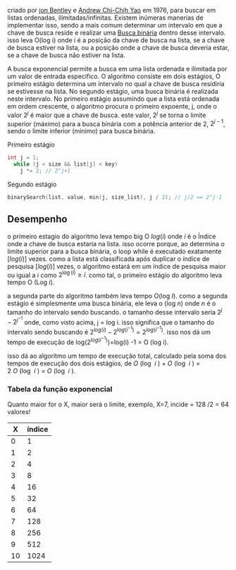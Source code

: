 criado por [jon Bentley](https://en.wikipedia.org/wiki/Jon_Bentley_(computer_scientist)) e [Andrew Chi-Chih Yao](https://en.wikipedia.org/wiki/Andrew_Chi-Chih_Yao) em 1976, para buscar em listas ordenadas, ilimitadas/infinitas. Existem inúmeras manerias de implementar isso, sendo a mais comum determinar um intervalo em que a chave de busca reside e realizar uma [Busca binária](https://en.wikipedia.org/wiki/Binary_search) dentro desse intervalo. isso leva O(log i) onde i é a posição da chave de busca na lista, se a chave de busca estiver na lista, ou a posição onde a chave de busca deveria estar, se a chave de busca não estiver na lista.

A busca exponencial permite a busca em uma lista ordenada e ilimitada por um valor de entrada especifico. O algoritmo consiste em dois estágios, O primeiro estágio determina um intervalo no qual a chave de busca residiria se estivesse na lista. No segundo estágio, uma busca binária é realizada neste intervalo. No primeiro estágio assumindo que a lista está ordenada em ordem crescente, o algoritmo procura o primeiro expoente, j, onde o valor $2^j$ é maior que a chave de busca. este valor, $2^j$ se torna o limite superior (máximo) para a busca binária com a potência anterior de 2, $2^{j-1}$, sendo o limite inferior (minimo) para busca binária. 

Primeiro estágio
```c
int j = 1; 
  while (j < size && list[j] < key)
    j *= 2; // 2^j+1
```
Segundo estágio
```c
binarySearch(list, value, min(j, size_list), j / 2); // j/2 == 2^j-1
```

## Desempenho
o primeiro estagio do algoritmo leva tempo big O $log(i)$ onde *i* é o Índice onde a chave de busca estaria na lista. isso ocorre porque, ao determina o limite superior para a busca binária, o loop while é executado exatamente $[log(i)]$ vezes. como a lista está classificada após duplicar o índice de pesquisa $[log(i)]$ vezes, o algoritmo estará em um índice de pesquisa maior ou igual a *i* como $2^{\log(i)}\geq i$. como tal, o primeiro estágio do algoritmo leva tempo O (Log *i*).

a segunda parte do algoritmo também leva tempo O(log *I*). como a segunda estágio é simplesmente uma busca binária, ele leva o (log *n*) onde *n* é o tamanho do intervalo sendo buscando. o tamanho desse intervalo seria $2^j - 2^{j^{-1}}$  onde, como visto acima, j = log i. isso significa que o tamanho do intervalo sendo buscando é $2^{log(i)} - 2^{log(i^{-1})} = 2^{log(i^{-1})}$. isso nos dá um tempo de execução de log($2^{log(i^{-1})}$)=log(i) -1 = O (log i).

isso dá ao algoritmo um tempo de execução total, calculado pela soma dos tempos de execução dos dois estágios, de _O_ (log  _i_ ) + _O_ (log  _i_ ) = 2 _O_ (log  _i_ ) = _O_ (log  _i_ ).
### Tabela da função exponencial
Quanto maior for o X, maior será o limite, exemplo, X=7, incide = 128 /2 = 64 valores!

| X   | índice |
| --- | ------ |
| 0   | 1      |
| 1   | 2      |
| 2   | 4      |
| 3   | 8      |
| 4   | 16     |
| 5   | 32     |
| 6   | 64     |
| 7   | 128    |
| 8   | 256    |
| 9   | 512    |
| 10  | 1024   |
